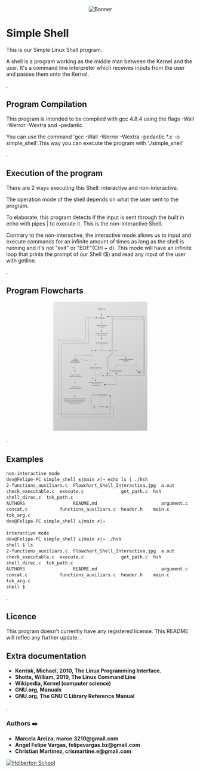 <p align="center"><img src='https://marketing4ecommerce.net/wp-content/uploads/2018/06/GitHub-logo-2-imagen.jpg' alt='Banner' width=40%></p>

# Simple Shell

This is our Simple Linux Shell program. 

A shell is a program working as the middle man between the Kernel and the user. It's a command line interpreter which receives inputs from the user and passes them onto the Kernel. 

.

## Program Compilation

This program is intended to be compiled with gcc 4.8.4 using the flags -Wall -Werror -Wextra and -pedantic.

You can use the command 'gcc -Wall -Werror -Wextra -pedantic *.c -o simple_shell'.This way you can execute the program with './simple_shell'

.

## Execution of the program

There are 2 ways executing this Shell: interactive and non-interactive.

The operation mode of the shell depends on what the user sent to the program. 

To elaborate, this program detects if the input is sent through the built in echo with pipes | to execute it. This is the non-interactive Shell.

Contrary to the non-interactive, the interactive mode allows us to input and execute commands for an infinite amount of times as long as the shell is running and it's not "exit" or "EOF"(Ctrl + d). This mode will have an infinite loop that prints the prompt of our Shell ($) and read any input of the user with getline.

.

## Program Flowcharts

<p align="center"><img src='https://github.com/felipevargas-bz/simple_shell/blob/main/Flowchart_Shell_Interactiva.jpg?raw=true' alt='Banner' width=50%></p>

.

## Examples

```
non-interactive mode
dev@Felipe-PC simple_shell ±|main ✗|→ echo ls | ./hsh
2-functions_auxiliars.c  Flowchart_Shell_Interactiva.jpg  a.out       check_executable.c  execute.c              get_path.c  hsh     shell_direc.c  tok_path.c
AUTHORS                  README.md                        argument.c  concat.c            functions_auxiliars.c  header.h    main.c  tok_arg.c
dev@Felipe-PC simple_shell ±|main ✗|→

interactive mode
dev@Felipe-PC simple_shell ±|main ✗|→ ./hsh
shell $ ls
2-functions_auxiliars.c  Flowchart_Shell_Interactiva.jpg  a.out       check_executable.c  execute.c              get_path.c  hsh     shell_direc.c  tok_path.c
AUTHORS                  README.md                        argument.c  concat.c            functions_auxiliars.c  header.h    main.c  tok_arg.c
shell $
```

.

## Licence

This program doesn't currently have any registered license. This README will reflec any further update.
.

## Extra documentation

* __Kerrisk, Michael, 2010, The Linux Programming Interface.__
* __Shotts, William, 2019, The Linux Command Line__
* __Wikipedia, Kernel (computer science)__
* __GNU.org, Manuals__
* __GNU.org, The GNU C Library Reference Manual__

.

### Authors :black_nib:

* __Marcela Areiza, marce.3210@gmail.com__
* __Angel Felipe Vargas, felipevargas.bz@gmail.com__
* __Christian Martinez, crismartine.e@gmail.com__

<p aling="center">
<a href="https://www.holbertonschool.com" target="_blank">
<img src="http://www.holbertonschool.com/holberton-logo.png" alt="Holberton School"  /></a>
</p>
